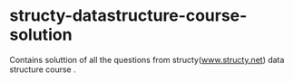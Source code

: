 # structy-datastructure-course-solution
Contains soluttion of all the questions from structy(www.structy.net) data structure course . 
